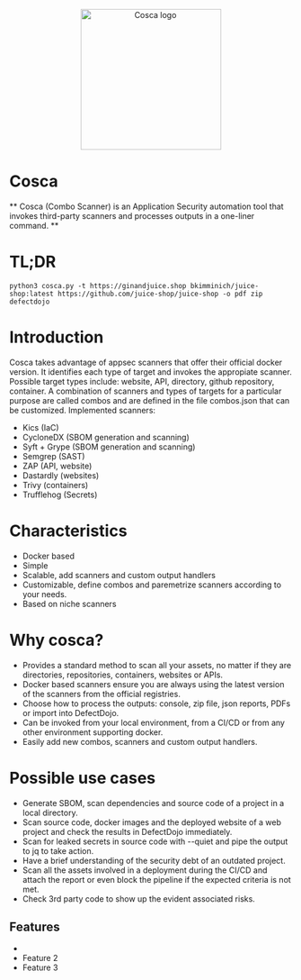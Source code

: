 
<p align="center">
    <img src="https://github.com/user-attachments/assets/2598e2c1-5f41-4f8e-8dd5-c9b3057ddb5b" width="250" alt="Cosca logo">
</p>

# Cosca

** Cosca (Combo Scanner) is an Application Security automation tool that invokes third-party scanners and processes outputs in a one-liner command. **

# TL;DR
```console
python3 cosca.py -t https://ginandjuice.shop bkimminich/juice-shop:latest https://github.com/juice-shop/juice-shop -o pdf zip defectdojo
```


# Introduction

Cosca takes advantage of appsec scanners that offer their official docker version. It identifies each type of target and invokes the appropiate scanner.
Possible target types include: website, API, directory, github repository, container. 
A combination of scanners and types of targets for a particular purpose are called combos and are defined in the file combos.json that can be customized.
Implemented scanners: 
- Kics (IaC)
- CycloneDX (SBOM generation and scanning)
- Syft + Grype (SBOM generation and scanning)
- Semgrep (SAST)
- ZAP (API, website)
- Dastardly (websites)
- Trivy (containers)
- Trufflehog (Secrets)


# Characteristics

- Docker based
- Simple
- Scalable, add scanners and custom output handlers
- Customizable, define combos and paremetrize scanners according to your needs.
- Based on niche scanners

# Why cosca?

- Provides a standard method to scan all your assets, no matter if they are directories, repositories, containers, websites or APIs.
- Docker based scanners ensure you are always using the latest version of the scanners from the official registries.
- Choose how to process the outputs: console, zip file, json reports, PDFs or import into DefectDojo.
- Can be invoked from your local environment, from a CI/CD or from any other environment supporting docker.
- Easily add new combos, scanners and custom output handlers.

# Possible use cases
- Generate SBOM, scan dependencies and source code of a project in a local directory.
- Scan source code, docker images and the deployed website of a web project and check the results in DefectDojo immediately.
- Scan for leaked secrets in source code with --quiet and pipe the output to jq to take action.
- Have a brief understanding of the security debt of an outdated project. 
- Scan all the assets involved in a deployment during the CI/CD and attach the report or even block the pipeline if the expected criteria is not met.
- Check 3rd party code to show up the evident associated risks.



## Features

- 
- Feature 2
- Feature 3
